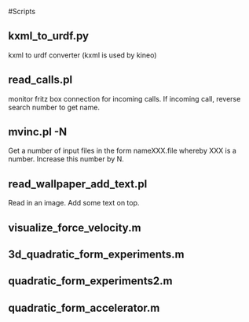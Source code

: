 #Scripts

## kxml_to_urdf.py

kxml to urdf converter (kxml is used by kineo)

## read_calls.pl

monitor fritz box connection for incoming calls. If incoming call, reverse search number to get name. 

## mvinc.pl -N

Get a number of input files in the form nameXXX.file whereby XXX is a number. Increase this number by N.

## read_wallpaper_add_text.pl

Read in an image. Add some text on top.

## visualize_force_velocity.m
## 3d_quadratic_form_experiments.m
## quadratic_form_experiments2.m
## quadratic_form_accelerator.m


